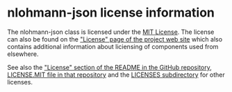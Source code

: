 # nlohmann-json license information

The nlohmann-json class is licensed under the
[MIT License](https://json.nlohmann.me/home/license/).
The license can also be found on the 
["License" page of the project web site](https://json.nlohmann.me/home/license/)
which also contains additional information about liciensing of components
used from elsewhere.

See also the
["License" section of the README in the GitHub repository](https://github.com/nlohmann/json#license),
[LICENSE.MIT file in that repository](https://github.com/nlohmann/json/blob/develop/LICENSE.MIT) and
the [LICENSES subdirectory](https://github.com/nlohmann/json/tree/develop/LICENSES)
for other licenses.
